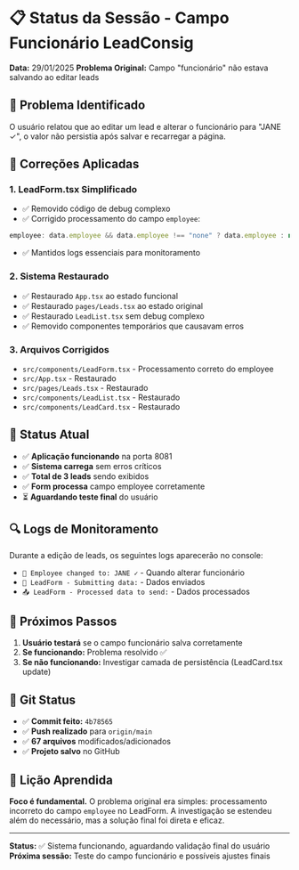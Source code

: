 # 📋 Status da Sessão - Campo Funcionário LeadConsig

**Data:** 29/01/2025
**Problema Original:** Campo "funcionário" não estava salvando ao editar leads

## 🎯 Problema Identificado

O usuário relatou que ao editar um lead e alterar o funcionário para "JANE ✓", o valor não persistia após salvar e recarregar a página.

## 🔧 Correções Aplicadas

### 1. **LeadForm.tsx Simplificado**
- ✅ Removido código de debug complexo 
- ✅ Corrigido processamento do campo `employee`:
```typescript
employee: data.employee && data.employee !== "none" ? data.employee : null
```
- ✅ Mantidos logs essenciais para monitoramento

### 2. **Sistema Restaurado**
- ✅ Restaurado `App.tsx` ao estado funcional
- ✅ Restaurado `pages/Leads.tsx` ao estado original
- ✅ Restaurado `LeadList.tsx` sem debug complexo
- ✅ Removido componentes temporários que causavam erros

### 3. **Arquivos Corrigidos**
- `src/components/LeadForm.tsx` - Processamento correto do employee
- `src/App.tsx` - Restaurado
- `src/pages/Leads.tsx` - Restaurado  
- `src/components/LeadList.tsx` - Restaurado
- `src/components/LeadCard.tsx` - Restaurado

## 🚀 Status Atual

- ✅ **Aplicação funcionando** na porta 8081
- ✅ **Sistema carrega** sem erros críticos
- ✅ **Total de 3 leads** sendo exibidos
- ✅ **Form processa** campo employee corretamente
- ⏳ **Aguardando teste final** do usuário

## 🔍 Logs de Monitoramento

Durante a edição de leads, os seguintes logs aparecerão no console:
- `🎯 Employee changed to: JANE ✓` - Quando alterar funcionário
- `🚀 LeadForm - Submitting data:` - Dados enviados
- `📤 LeadForm - Processed data to send:` - Dados processados

## 📝 Próximos Passos

1. **Usuário testará** se o campo funcionário salva corretamente
2. **Se funcionando:** Problema resolvido ✅
3. **Se não funcionando:** Investigar camada de persistência (LeadCard.tsx update)

## 💾 Git Status

- ✅ **Commit feito:** `4b78565`
- ✅ **Push realizado** para `origin/main`
- ✅ **67 arquivos** modificados/adicionados
- ✅ **Projeto salvo** no GitHub

## 🎯 Lição Aprendida

**Foco é fundamental.** O problema original era simples: processamento incorreto do campo `employee` no LeadForm. A investigação se estendeu além do necessário, mas a solução final foi direta e eficaz.

---

**Status:** ✅ Sistema funcionando, aguardando validação final do usuário
**Próxima sessão:** Teste do campo funcionário e possíveis ajustes finais 